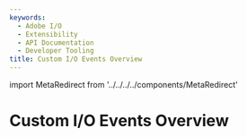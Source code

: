 ```yaml
---
keywords:
  - Adobe I/O
  - Extensibility
  - API Documentation
  - Developer Tooling
title: Custom I/O Events Overview
---
```


import MetaRedirect from '../../../../components/MetaRedirect'

<MetaRedirect url="https://www.adobe.io/apis/experienceplatform/events/docs.html#!adobedocs/adobeio-events/master/using/custom_events.md" />

# Custom I/O Events Overview

